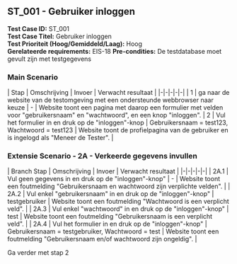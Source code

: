 ## ST_001 - Gebruiker inloggen
**Test Case ID:** ST_001  
**Test Case Titel:** Gebruiker inloggen  
**Test Prioriteit (Hoog/Gemiddeld/Laag):** Hoog  
**Gerelateerde requirements:** EIS-18
**Pre-condities:** De testdatabase moet gevult zijn met testgegevens

### Main Scenario
| Stap | Omschrijving | Invoer |  Verwacht resultaat |
|-|-|-|-|-|
| 1 | ga naar de website van de testomgeving met een ondersteunde webbrowser naar keuze  | - | Website toont een pagina met daarop een formulier met velden voor "gebruikersnaam" en "wachtwoord", en een knop "inloggen".
| 2 | Vul het formulier in en druk op de "inloggen"-knop | Gebruikersnaam = test123, Wachtwoord = test123 | Website toont de profielpagina van de gebruiker en is ingelogd als "Meneer de Tester". |

### Extensie Scenario - 2A - Verkeerde gegevens invullen
| Branch Stap | Omschrijving | Invoer |  Verwacht resultaat |
|-|-|-|-|-|
| 2A.1 | Vul geen gegevens in en druk op de "inloggen"-knop" | - | Website toont een foutmelding "Gebruikersnaam en wachtwoord zijn verplichte velden". |
| 2A.2 | Vul enkel "gebruikersnaam" in en druk op de "inloggen"-knop" | testgebruiker | Website toont een foutmelding "Wachtwoord is een verplicht veld". |
| 2A.3 | Vul enkel "wachtwoord" in en druk op de "inloggen"-knop" | test | Website toont een foutmelding "Gebruikersnaam is een verplicht veld".  |
| 2A.4 | Vul het formulier in en druk op de "inloggen"-knop" | Gebruikersnaam = testgebruiker, Wachtwoord = test | Website toont een foutmelding "Gebruikersnaam en/of wachtwoord zijn ongeldig".  |

Ga verder met stap 2